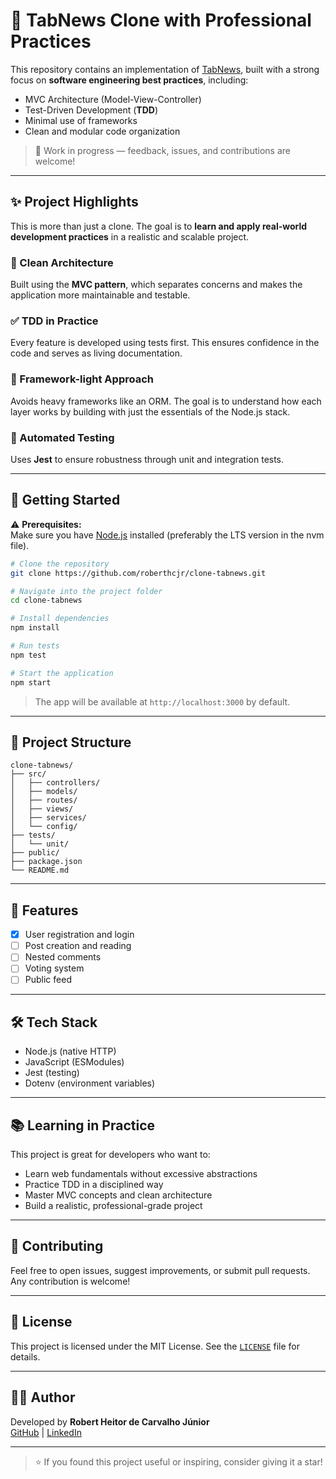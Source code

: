 # 🧪 TabNews Clone with Professional Practices

This repository contains an implementation of [TabNews](https://www.tabnews.com.br/), built with a strong focus on **software engineering best practices**, including:

- MVC Architecture (Model-View-Controller)
- Test-Driven Development (**TDD**)
- Minimal use of frameworks
- Clean and modular code organization

> 🚧 Work in progress — feedback, issues, and contributions are welcome!

---

## ✨ Project Highlights

This is more than just a clone. The goal is to **learn and apply real-world development practices** in a realistic and scalable project.

### 📐 Clean Architecture
Built using the **MVC pattern**, which separates concerns and makes the application more maintainable and testable.

### ✅ TDD in Practice
Every feature is developed using tests first. This ensures confidence in the code and serves as living documentation.

### 🧩 Framework-light Approach
Avoids heavy frameworks like an ORM. The goal is to understand how each layer works by building with just the essentials of the Node.js stack.

### 🧪 Automated Testing
Uses **Jest** to ensure robustness through unit and integration tests.

---

## 🚀 Getting Started

:warning: **Prerequisites:**  
Make sure you have [Node.js](https://nodejs.org/) installed (preferably the LTS version in the nvm file).

```bash
# Clone the repository
git clone https://github.com/roberthcjr/clone-tabnews.git

# Navigate into the project folder
cd clone-tabnews

# Install dependencies
npm install

# Run tests
npm test

# Start the application
npm start
```

> The app will be available at `http://localhost:3000` by default.

---

## 📂 Project Structure

```
clone-tabnews/
├── src/
│   ├── controllers/
│   ├── models/
│   ├── routes/
│   ├── views/
│   ├── services/
│   └── config/
├── tests/
│   └── unit/
├── public/
├── package.json
└── README.md
```

---

## 📌 Features

- [x] User registration and login
- [ ] Post creation and reading
- [ ] Nested comments
- [ ] Voting system
- [ ] Public feed

---

## 🛠️ Tech Stack

- Node.js (native HTTP)
- JavaScript (ESModules)
- Jest (testing)
- Dotenv (environment variables)

---

## 📚 Learning in Practice

This project is great for developers who want to:

- Learn web fundamentals without excessive abstractions
- Practice TDD in a disciplined way
- Master MVC concepts and clean architecture
- Build a realistic, professional-grade project

---

## 🤝 Contributing

Feel free to open issues, suggest improvements, or submit pull requests. Any contribution is welcome!

---

## 📄 License

This project is licensed under the MIT License. See the [`LICENSE`](LICENSE) file for details.

---

## 👨‍💻 Author

Developed by **Robert Heitor de Carvalho Júnior**  
[GitHub](https://github.com/roberthcjr) | [LinkedIn](www.linkedin.com/in/robert-heitor-de-carvalho)

---

> ⭐ If you found this project useful or inspiring, consider giving it a star!
